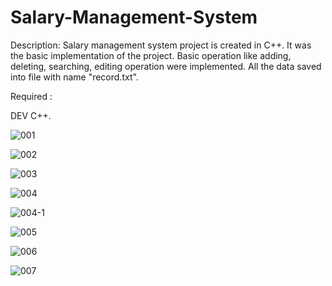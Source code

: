 # Salary-Management-System

Description: Salary management system project is created in C++. It was the basic implementation of the project. Basic operation like
adding, deleting, searching, editing operation were implemented. All the data saved into file with name "record.txt".

Required :

DEV C++.

![001](https://github.com/reaperrrrrr/Salary-Management-System/assets/149355613/9873376b-c274-4a38-b220-8470e04dd43c)

![002](https://github.com/reaperrrrrr/Salary-Management-System/assets/149355613/e1da2a58-6e90-44cc-8954-a8ea1c4c0d76)

![003](https://github.com/reaperrrrrr/Salary-Management-System/assets/149355613/c023c7fa-d6cb-497b-baa5-647042212f12)

![004](https://github.com/reaperrrrrr/Salary-Management-System/assets/149355613/428ee17a-e00e-41ff-9362-a05872989d18)

![004-1](https://github.com/reaperrrrrr/Salary-Management-System/assets/149355613/2ac17624-6fa0-42ae-9fab-ead6866e5ca8)

![005](https://github.com/reaperrrrrr/Salary-Management-System/assets/149355613/ed967ce7-c3cc-48d1-908a-209e8ec4d035)

![006](https://github.com/reaperrrrrr/Salary-Management-System/assets/149355613/30abd1b7-967b-4ed7-afb8-05e307773524)

![007](https://github.com/reaperrrrrr/Salary-Management-System/assets/149355613/bb9c7460-be12-4e81-9c48-fe46387afe2a)
